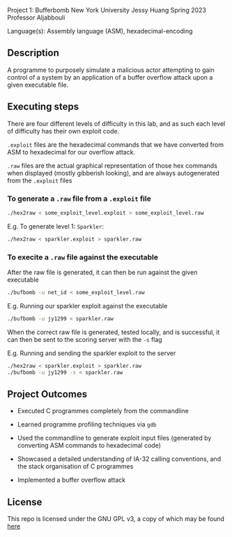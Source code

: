 Project 1: Bufferbomb
New York University
Jessy Huang
Spring 2023
Professor Aljabbouli

Language(s): Assembly language (ASM), hexadecimal-encoding 

## Description
A programme to purposely simulate a malicious actor attempting to gain control
of a system by an application of a buffer overflow attack upon a given executable 
file.

## Executing steps
There are four different levels of difficulty in this lab, and as such each level of 
difficulty has their own exploit code.

`.exploit` files are the hexadecimal commands that we have converted from ASM to hexadecimal 
for our overflow attack.

`.raw` files are the actual graphical representation of those hex commands when displayed 
(mostly gibberish looking), and are always autogenerated from the `.exploit` files

### To generate a `.raw` file from a `.exploit` file
```sh
./hex2raw < some_exploit_level.exploit > some_exploit_level.raw
```
E.g. To generate level 1: `Sparkler`:
```sh
./hex2raw < sparkler.exploit > sparkler.raw
```

### To execite a `.raw` file against the executable
After the raw file is generated, it can then be run against the given executable
```sh
./bufbomb -u net_id < some_exploit_level.raw
```
E.g. Running our sparkler exploit against the executable
```sh
./bufbomb -u jy1299 < sparkler.raw
```

When the correct raw file is generated, tested locally, and is successful, 
it can then be sent to the scoring server with the `-s` flag

E.g. Running and sending the sparkler exploit to the server
```sh
./hex2raw < sparkler.exploit > sparkler.raw
./bufbomb -u jy1299 -s < sparkler.raw
```

## Project Outcomes
- Executed C programmes completely from the commandline

- Learned programme profiling techniques via `gdb`

- Used the commandline to generate exploit input files (generated by converting ASM commands to hexadecimal code)

- Showcased a detailed understanding of IA-32 calling conventions, and the stack organisation of C programmes

- Implemented a buffer overflow attack

## License
This repo is licensed under the GNU GPL v3, a copy of which may be found [here](LICENSE)
